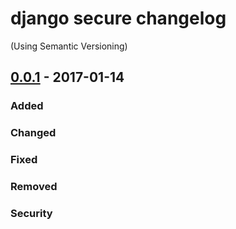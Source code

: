 # django secure changelog
(Using Semantic Versioning)

## [0.0.1]  - 2017-01-14
### Added
### Changed
### Fixed
### Removed
### Security

[0.0.2]: https://github.com/rafahsolis/djangosecure/compare/v0.0.1...HEAD
[0.0.1]: https://github.com/rafahsolis/djangosecure